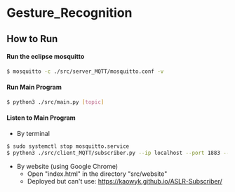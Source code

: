 # Gesture_Recognition
## How to Run
#### Run the eclipse mosquitto
```bash
$ mosquitto -c ./src/server_MQTT/mosquitto.conf -v 
```
#### Run Main Program
```bash
$ python3 ./src/main.py [topic]
```
#### Listen to  Main Program
* By terminal
```bash
$ sudo systemctl stop mosquitto.service
$ python3 ./src/client_MQTT/subscriber.py --ip localhost --port 1883 --topic <topic>
```
* By website (using Google Chrome)
    * Open "index.html" in the directory "src/website"
    * Deployed but can't use: https://kaowyk.github.io/ASLR-Subscriber/